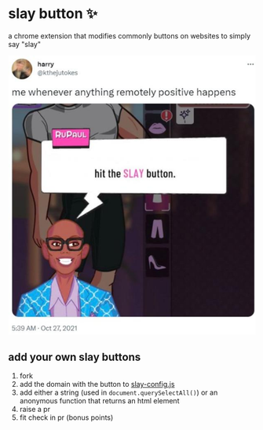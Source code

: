 # slay button ✨
a chrome extension that modifies commonly buttons on websites to simply say "slay"

![](slay.jpg)

## add your own slay buttons
1. fork
2. add the domain with the button to [slay-config.js](./slay-config.js)
3. add either a string (used in `document.querySelectAll()`) or an anonymous function that returns an html element
3. raise a pr
4. fit check in pr (bonus points)
